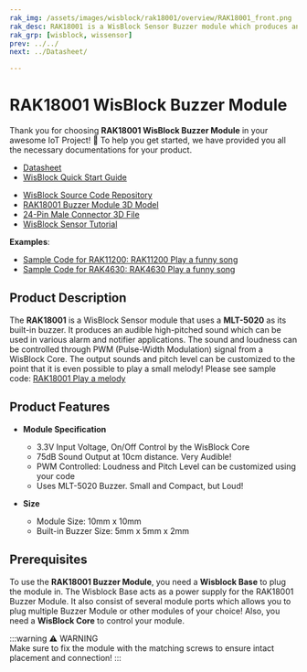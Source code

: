 ```yaml
---
rak_img: /assets/images/wisblock/rak18001/overview/RAK18001_front.png
rak_desc: RAK18001 is a WisBlock Sensor Buzzer module which produces an audible sound using the MLT-5020 Buzzer
rak_grp: [wisblock, wissensor]
prev: ../../
next: ../Datasheet/

---
```


# RAK18001 WisBlock Buzzer Module

Thank you for choosing **RAK18001 WisBlock Buzzer Module** in your awesome IoT Project! 🎉 To help you get started, we have provided you all the necessary documentations for your product.


* [Datasheet](../Datasheet/)
* <a href="../../Quickstart/" target="_blank">WisBlock Quick Start Guide</a>
<!---* [WisBlock Quick Start Guide](../../Quickstart/)-->
* [WisBlock Source Code Repository](https://github.com/RAKWireless/WisBlock/)
* [RAK18001 Buzzer Module 3D Model](https://downloads.rakwireless.com/3D_File/WisBlock/3D_RAK18001.stp)
* [24-Pin Male Connector 3D File](https://downloads.rakwireless.com/3D_File/Accessory/WisConnector/M24S1003K6M.stp)
* [WisBlock Sensor Tutorial](/Knowledge-Hub/Learn/WisBlock-Sensor-Tutorial/)

**Examples**: 

* [Sample Code for RAK11200: RAK11200 Play a funny song](https://github.com/RAKWireless/WisBlock/tree/master/examples/RAK11200/sensors/RAK18001_Buzzer)
* [Sample Code for RAK4630: RAK4630 Play a funny song](https://github.com/RAKWireless/WisBlock/tree/master/examples/RAK4630/sensors/RAK18001_Buzzer)

## Product Description

The **RAK18001** is a WisBlock Sensor module that uses a **MLT-5020** as its built-in buzzer. It produces an audible high-pitched sound which can be used in various alarm and notifier applications. The sound and loudness can be controlled through PWM (Pulse-Width Modulation) signal from a WisBlock Core. The output sounds and pitch level can be customized to the point that it is even possible to play a small melody! Please see sample code: [RAK18001 Play a melody](https://github.com/RAKWireless/WisBlock/tree/master/examples)

## Product Features  

* **Module Specification**
    * 3.3V Input Voltage, On/Off Control by the WisBlock Core
    * 75dB Sound Output at 10cm distance. Very Audible!  
    * PWM Controlled: Loudness and Pitch Level can be customized using your code  
    * Uses MLT-5020 Buzzer. Small and Compact, but Loud!
  
* **Size**
    * Module Size: 10mm x 10mm
    * Built-in Buzzer Size: 5mm x 5mm x 2mm

## Prerequisites  
  
To use the **RAK18001 Buzzer Module**, you need a **Wisblock Base** to plug the module in. The Wisblock Base acts as a power supply for the RAK18001 Buzzer Module. It also consist of several module ports which allows you to plug multiple Buzzer Module or other modules of your choice! Also, you need a **WisBlock Core** to control your module.

:::warning ⚠️ WARNING    
Make sure to fix the module with the matching screws to ensure intact placement and connection!
:::
